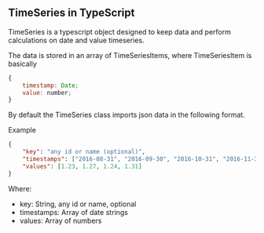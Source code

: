 ## TimeSeries in TypeScript

TimeSeries is a typescript object designed to keep data and perform calculations on date and value timeseries.

The data is stored in an array of TimeSeriesItems, where TimeSeriesItem is basically

```js
{
	timestamp: Date;
	value: number;
}
```

By default the TimeSeries class imports json data in the following format.

Example

```json
{
	"key": "any id or name (optional)",
	"timestamps": ["2016-08-31", "2016-09-30", "2016-10-31", "2016-11-30"],
	"values": [1.23, 1.27, 1.24, 1.31]
}
```

Where:
* key: String, any id or name, optional
* timestamps: Array of date strings
* values: Array of numbers

